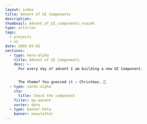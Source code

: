 ```yaml
---
layout: index
title: Advent of UI Components
description:
thumbnail: Advent_of_UI_components_nvaz4h
type: articles
tags:
  - projects
  - ui
date: 2005-03-01
sections:
  - type: hero-alpha
    title: Advent of UI Components
    desc: >-
      For every day of advent I am building a new UI Component.


      The theme? You guessed it ― Christmas. 🎄
  - type: cards-alpha
    cta:
      title: Check the component
    filter: my-advent
    sorter: date
  - type: banner-beta
    banner: newsletter
---
```

